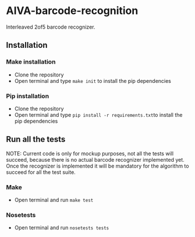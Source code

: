 # AIVA-barcode-recognition
Interleaved 2of5 barcode recognizer.

## Installation
### Make installation
 - Clone the repository
 - Open terminal and type `make init` to install the pip dependencies

### Pip installation
 - Clone the repository
 - Open terminal and type `pip install -r requirements.txt`to install the pip dependencies
 
## Run all the tests

NOTE: Current code is only for mockup purposes, not all the tests will succeed, 
because there is no actual barcode recognizer implemented yet. Once the recognizer
is implemented it will be mandatory for the algorithm to succeed for all the test suite.

### Make
 - Open terminal and run `make test` 
 
### Nosetests
 - Open terminal and run `nosetests tests` 
